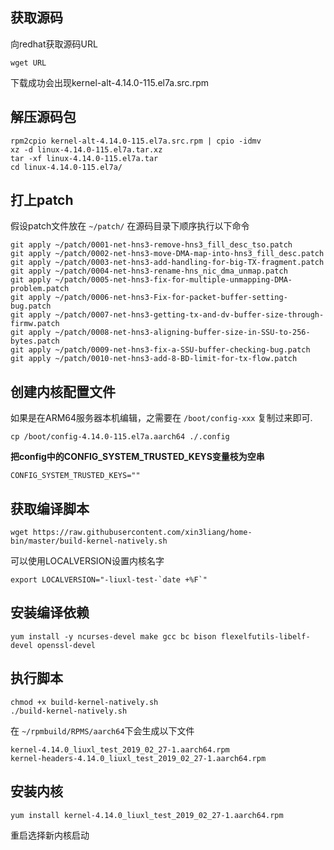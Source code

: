 ## 获取源码
向redhat获取源码URL
```shell-session
wget URL
```
下载成功会出现kernel-alt-4.14.0-115.el7a.src.rpm

##  解压源码包
```shell-session
rpm2cpio kernel-alt-4.14.0-115.el7a.src.rpm | cpio -idmv
xz -d linux-4.14.0-115.el7a.tar.xz
tar -xf linux-4.14.0-115.el7a.tar
cd linux-4.14.0-115.el7a/
```

## 打上patch
假设patch文件放在 `~/patch/`
在源码目录下顺序执行以下命令
```shell-session
git apply ~/patch/0001-net-hns3-remove-hns3_fill_desc_tso.patch
git apply ~/patch/0002-net-hns3-move-DMA-map-into-hns3_fill_desc.patch
git apply ~/patch/0003-net-hns3-add-handling-for-big-TX-fragment.patch
git apply ~/patch/0004-net-hns3-rename-hns_nic_dma_unmap.patch
git apply ~/patch/0005-net-hns3-fix-for-multiple-unmapping-DMA-problem.patch
git apply ~/patch/0006-net-hns3-Fix-for-packet-buffer-setting-bug.patch
git apply ~/patch/0007-net-hns3-getting-tx-and-dv-buffer-size-through-firmw.patch
git apply ~/patch/0008-net-hns3-aligning-buffer-size-in-SSU-to-256-bytes.patch
git apply ~/patch/0009-net-hns3-fix-a-SSU-buffer-checking-bug.patch
git apply ~/patch/0010-net-hns3-add-8-BD-limit-for-tx-flow.patch
```

## 创建内核配置文件
如果是在ARM64服务器本机编辑，之需要在 `/boot/config-xxx` 复制过来即可.
```shell-session
cp /boot/config-4.14.0-115.el7a.aarch64 ./.config
```
**把config中的CONFIG_SYSTEM_TRUSTED_KEYS变量枝为空串**
```config
CONFIG_SYSTEM_TRUSTED_KEYS=""
```

## 获取编译脚本
```
wget https://raw.githubusercontent.com/xin3liang/home-bin/master/build-kernel-natively.sh
```
可以使用LOCALVERSION设置内核名字
```
export LOCALVERSION="-liuxl-test-`date +%F`"
```
## 安装编译依赖
```
yum install -y ncurses-devel make gcc bc bison flexelfutils-libelf-devel openssl-devel
```

## 执行脚本
```shell-session
chmod +x build-kernel-natively.sh
./build-kernel-natively.sh
```
在 `~/rpmbuild/RPMS/aarch64`下会生成以下文件
```shell-session
kernel-4.14.0_liuxl_test_2019_02_27-1.aarch64.rpm
kernel-headers-4.14.0_liuxl_test_2019_02_27-1.aarch64.rpm
```

## 安装内核
```shell-session
yum install kernel-4.14.0_liuxl_test_2019_02_27-1.aarch64.rpm
```
重启选择新内核启动